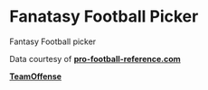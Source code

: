 # Fanatasy Football Picker
Fantasy Football picker

Data courtesy of **[pro-football-reference.com](https://www.pro-football-reference.com/years/2020/fantasy.htm)**


**[TeamOffense](https://www.pro-football-reference.com/years/2020/#all_team_stats)**